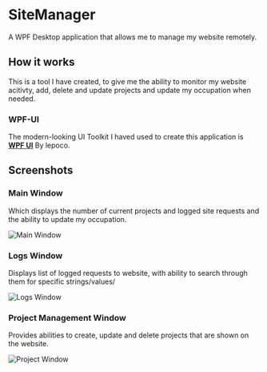 # SiteManager
A WPF Desktop application that allows me to manage my website remotely.


## How it works
This is a tool I have created, to give me the ability to monitor my website acitivty, add, delete and update projects 
and update my occupation when needed.

### WPF-UI
The modern-looking UI Toolkit I haved used to create this application is [**WPF UI**](https://github.com/lepoco/wpfui) By lepoco.

## Screenshots
### Main Window
Which displays the number of current projects and logged site requests and the ability to update my occupation.

![Main Window](https://i.imgur.com/lY1P0Jg.png)

### Logs Window
Displays list of logged requests to website, with ability to search through them for specific strings/values/

![Logs Window](https://i.imgur.com/MIh0Mck.png)

### Project Management Window
Provides abilities to create, update and delete projects that are shown on the website.

![Project Window](https://i.imgur.com/HQ4tZFh.png)
